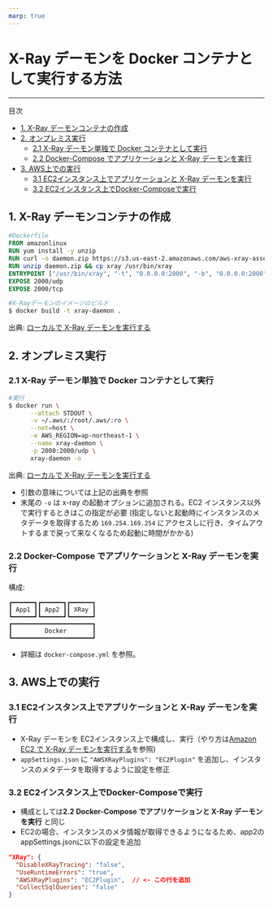```yaml
---
marp: true
---
```


<!--
headingDivider: 3
theme: theme
paginate: true
header: ""
footer: ""
-->

# X-Ray デーモンを Docker コンテナとして実行する方法

---

目次
- [1. X-Ray デーモンコンテナの作成](#1-x-ray-デーモンコンテナの作成)
- [2. オンプレミス実行](#2-オンプレミス実行)
  - [2.1 X-Ray デーモン単独で Docker コンテナとして実行](#21-x-ray-デーモン単独で-docker-コンテナとして実行)
  - [2.2 Docker-Compose でアプリケーションと X-Ray デーモンを実行](#22-docker-compose-でアプリケーションと-x-ray-デーモンを実行)
- [3. AWS上での実行](#3-aws上での実行)
  - [3.1 EC2インスタンス上でアプリケーションと X-Ray デーモンを実行](#31-ec2インスタンス上でアプリケーションと-x-ray-デーモンを実行)
  - [3.2 EC2インスタンス上でDocker-Composeで実行](#32-ec2インスタンス上でdocker-composeで実行)

## 1. X-Ray デーモンコンテナの作成

```Dockerfile
#Dockerfile
FROM amazonlinux
RUN yum install -y unzip
RUN curl -o daemon.zip https://s3.us-east-2.amazonaws.com/aws-xray-assets.us-east-2/xray-daemon/aws-xray-daemon-linux-3.x.zip
RUN unzip daemon.zip && cp xray /usr/bin/xray
ENTRYPOINT ["/usr/bin/xray", "-t", "0.0.0.0:2000", "-b", "0.0.0.0:2000"]
EXPOSE 2000/udp
EXPOSE 2000/tcp
```

```bash
#X-Rayデーモンのイメージのビルド
$ docker build -t xray-daemon .
```

出典: [ローカルで X-Ray デーモンを実行する](https://docs.aws.amazon.com/ja_jp/xray/latest/devguide/xray-daemon-local.html)

## 2. オンプレミス実行

### 2.1 X-Ray デーモン単独で Docker コンテナとして実行

```bash
#実行
$ docker run \
      --attach STDOUT \
      -v ~/.aws/:/root/.aws/:ro \
      --net=host \
      -e AWS_REGION=ap-northeast-1 \
      --name xray-daemon \
      -p 2000:2000/udp \
      xray-daemon -o
```

出典: [ローカルで X-Ray デーモンを実行する](https://docs.aws.amazon.com/ja_jp/xray/latest/devguide/xray-daemon-local.html)

* 引数の意味については上記の出典を参照
* 末尾の `-o` は x-ray の起動オプションに追加される。EC2 インスタンス以外で実行するときはこの指定が必要 (指定しないと起動時にインスタンスのメタデータを取得するため `169.254.169.254` にアクセスしに行き、タイムアウトするまで戻って来なくなるため起動に時間がかかる)


### 2.2 Docker-Compose でアプリケーションと X-Ray デーモンを実行

構成:
```
┏━━━━━━┓┏━━━━━━┓┏━━━━━━┓
┃ App1 ┃┃ App2 ┃┃ XRay ┃
┗━━━━━━┛┗━━━━━━┛┗━━━━━━┛
┏━━━━━━━━━━━━━━━━━━━━━━┓
┃         Docker       ┃
┗━━━━━━━━━━━━━━━━━━━━━━┛
```

* 詳細は `docker-compose.yml` を参照。

## 3. AWS上での実行

### 3.1 EC2インスタンス上でアプリケーションと X-Ray デーモンを実行

* X-Ray デーモンを EC2インスタンス上で構成し、実行（やり方は[Amazon EC2 で X-Ray デーモンを実行する](https://docs.aws.amazon.com/ja_jp/xray/latest/devguide/xray-daemon-ec2.html)を参照)
* `appSettings.json` に `"AWSXRayPlugins": "EC2Plugin"` を追加し、インスタンスのメタデータを取得するように設定を修正

### 3.2 EC2インスタンス上でDocker-Composeで実行

* 構成としては**2.2 Docker-Compose でアプリケーションと X-Ray デーモンを実行** と同じ
* EC2の場合、インスタンスのメタ情報が取得できるようになるため、app2のappSettings.jsonに以下の設定を追加

```json
"XRay": {
  "DisableXRayTracing": "false",
  "UseRuntimeErrors": "true",
  "AWSXRayPlugins": "EC2Plugin",  // <- この行を追加 
  "CollectSqlQueries": "false"
}
```
